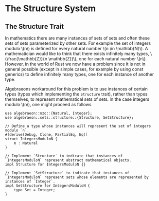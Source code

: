 # The Structure System

## The Structure Trait

In mathematics there are many instances of sets of sets and often these sets of sets parameterized by other sets. For example the set of integers modulo \\(n\\) is defined for every natural number \\(n \in \mathbb{N}\\). A mathematician would like to think that there exists infinitely many types, \\(\frac{\mathbb{Z}}{n \mathbb{Z}}\\), one for each natural number \\(n\\). However, in the world of Rust we now have a problem since it is not in general possible (except in simple cases, for example by using const generics) to define infinitely many types, one for each instance of another type.

Algebraeons workaround for this problem is to use instances of certain types (types which implementing the `Structure` trait), rather than types themselves, to represent mathematical sets of sets. In the case integers modulo \\(n\\), one might proceed as follows

```
use algebraeon::nzq::{Natural, Integer};
use algebraeon::sets::structure::{Structure, SetStructure};

// Define a type whose instances will represent the set of integers modulo `n`.
#[derive(Debug, Clone, PartialEq, Eq)]
struct IntegersModuloN {
    n : Natural
}

// Implement `Structure` to indicate that instances of `IntegersModuloN` represent abstract mathematical objects.
impl Structure for IntegersModuloN {}

// Implement `SetStructure` to indicate that instances of `IntegersModuloN` represent sets whose elements are represented by instances of `Integer`.
impl SetStructure for IntegersModuloN {
    type Set = Integer;
}
```


<!-- the `Structure` trait. Whenever a type implements `Structure` it means 

Compromise

In mathematics

Algebraeon has a system of traits

For example
 - Instances of types implementing `Structure` represent abstract mathematical objects which 
 - Instances of types implementing `SetStructure` represent mathematical sets.
 - Instances of types implementing `GroupStructure` represent mathematical sets with the additional structure of a group.
 - Instances of types implementing `RingStructure` represent mathematical sets with the additional structure of a ring. -->